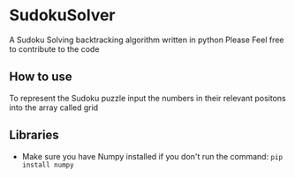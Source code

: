# SudokuSolver
A Sudoku Solving backtracking algorithm written in python
Please Feel free to contribute to the code

## How to use

To represent the Sudoku puzzle input the numbers in their relevant positons into the array called grid

## Libraries
- Make sure you have Numpy installed if you don't run the command: `pip install numpy`
